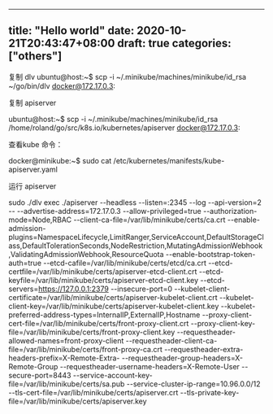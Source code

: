 
---
title: "Hello world"
date: 2020-10-21T20:43:47+08:00
draft: true
categories: ["others"]
---
复制 dlv
ubuntu@host:~$ scp -i ~/.minikube/machines/minikube/id_rsa  ~/go/bin/dlv docker@172.17.0.3:

复制 apiserver

ubuntu@host:~$ scp -i ~/.minikube/machines/minikube/id_rsa /home/roland/go/src/k8s.io/kubernetes/apiserver   docker@172.17.0.3:

查看kube 命令：

docker@minikube:~$ sudo cat /etc/kubernetes/manifests/kube-apiserver.yaml

运行 apiserver

sudo ./dlv exec ./apiserver --headless --listen=:2345 --log --api-version=2 -- --advertise-address=172.17.0.3 --allow-privileged=true --authorization-mode=Node,RBAC --client-ca-file=/var/lib/minikube/certs/ca.crt --enable-admission-plugins=NamespaceLifecycle,LimitRanger,ServiceAccount,DefaultStorageClass,DefaultTolerationSeconds,NodeRestriction,MutatingAdmissionWebhook,ValidatingAdmissionWebhook,ResourceQuota --enable-bootstrap-token-auth=true --etcd-cafile=/var/lib/minikube/certs/etcd/ca.crt --etcd-certfile=/var/lib/minikube/certs/apiserver-etcd-client.crt --etcd-keyfile=/var/lib/minikube/certs/apiserver-etcd-client.key --etcd-servers=https://127.0.0.1:2379 --insecure-port=0 --kubelet-client-certificate=/var/lib/minikube/certs/apiserver-kubelet-client.crt --kubelet-client-key=/var/lib/minikube/certs/apiserver-kubelet-client.key --kubelet-preferred-address-types=InternalIP,ExternalIP,Hostname --proxy-client-cert-file=/var/lib/minikube/certs/front-proxy-client.crt --proxy-client-key-file=/var/lib/minikube/certs/front-proxy-client.key --requestheader-allowed-names=front-proxy-client --requestheader-client-ca-file=/var/lib/minikube/certs/front-proxy-ca.crt --requestheader-extra-headers-prefix=X-Remote-Extra- --requestheader-group-headers=X-Remote-Group --requestheader-username-headers=X-Remote-User --secure-port=8443 --service-account-key-file=/var/lib/minikube/certs/sa.pub --service-cluster-ip-range=10.96.0.0/12 --tls-cert-file=/var/lib/minikube/certs/apiserver.crt --tls-private-key-file=/var/lib/minikube/certs/apiserver.key


